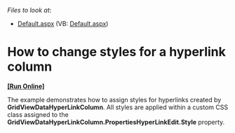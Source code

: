 <!-- default file list -->
*Files to look at*:

* [Default.aspx](./CS/WebSite/Default.aspx) (VB: [Default.aspx](./VB/WebSite/Default.aspx))
<!-- default file list end -->
# How to change styles for a hyperlink column
<!-- run online -->
**[[Run Online]](https://codecentral.devexpress.com/e2661)**
<!-- run online end -->


<p>The example demonstrates how to assign styles for hyperlinks created by <strong>GridViewDataHyperLinkColumn</strong>. All styles are applied within a custom CSS class assigned to the <strong>GridViewDataHyperLinkColumn.PropertiesHyperLinkEdit</strong><strong>.Style</strong> property.</p>

<br/>


